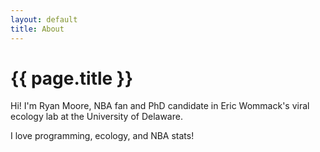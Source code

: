 ```yaml
---
layout: default
title: About
---
```


# {{ page.title }}

Hi!  I'm Ryan Moore, NBA fan and PhD candidate in Eric Wommack's viral ecology lab at the University of Delaware.

I love programming, ecology, and NBA stats!
